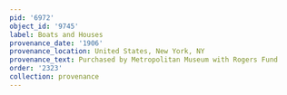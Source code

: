 ```yaml
---
pid: '6972'
object_id: '9745'
label: Boats and Houses
provenance_date: '1906'
provenance_location: United States, New York, NY
provenance_text: Purchased by Metropolitan Museum with Rogers Fund
order: '2323'
collection: provenance
---
```

